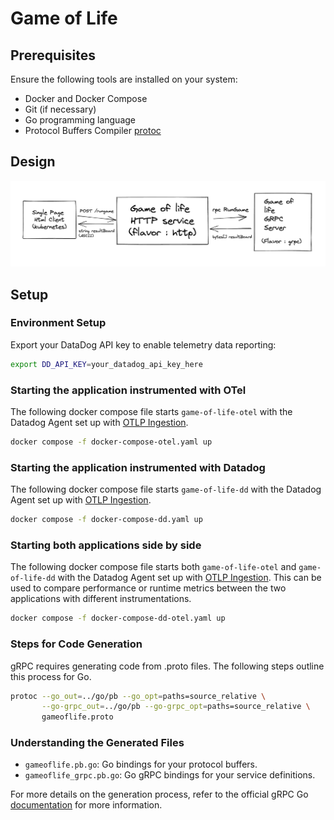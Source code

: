 # Game of Life

## Prerequisites

Ensure the following tools are installed on your system:

- Docker and Docker Compose
- Git (if necessary)
- Go programming language
- Protocol Buffers Compiler [protoc](https://grpc.io/docs/languages/go/quickstart/#prerequisites)

## Design

![image](./game-of-life.jpg)

## Setup

### Environment Setup

Export your DataDog API key to enable telemetry data reporting:

```sh
export DD_API_KEY=your_datadog_api_key_here
```

### Starting the application instrumented with OTel
The following docker compose file starts `game-of-life-otel` with the Datadog Agent set up with [OTLP Ingestion](https://docs.datadoghq.com/opentelemetry/otlp_ingest_in_the_agent/?tab=host).

```sh
docker compose -f docker-compose-otel.yaml up
```

### Starting the application instrumented with Datadog
The following docker compose file starts `game-of-life-dd` with the Datadog Agent set up with [OTLP Ingestion](https://docs.datadoghq.com/opentelemetry/otlp_ingest_in_the_agent/?tab=host).

```sh
docker compose -f docker-compose-dd.yaml up
```

### Starting both applications side by side
The following docker compose file starts both `game-of-life-otel` and `game-of-life-dd` with the Datadog Agent set up with [OTLP Ingestion](https://docs.datadoghq.com/opentelemetry/otlp_ingest_in_the_agent/?tab=host). This can be used to compare performance or runtime metrics between the two applications with different instrumentations.

```sh
docker compose -f docker-compose-dd-otel.yaml up
```

### Steps for Code Generation

gRPC requires generating code from .proto files. The following steps outline this process for Go.

```sh
protoc --go_out=../go/pb --go_opt=paths=source_relative \
       --go-grpc_out=../go/pb --go-grpc_opt=paths=source_relative \
       gameoflife.proto
```

### Understanding the Generated Files

- `gameoflife.pb.go`: Go bindings for your protocol buffers.
- `gameoflife_grpc.pb.go`: Go gRPC bindings for your service definitions.

For more details on the generation process, refer to the official gRPC Go [documentation](https://grpc.io/docs/languages/go/basics/#generating-client-and-server-code) for more information.
